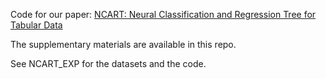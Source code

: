 Code for our paper: [NCART: Neural Classification and Regression Tree for Tabular Data](https://www.sciencedirect.com/science/article/pii/S0031320324003297?casa_token=yzENcV0nQOAAAAAA:r1sIyL0eMibEhu2q7tIha40YqXCtRy0BcN_NBgLDUADlwR0suHQa1YrOwURJFV-_-xlqy-kZ)


The supplementary materials are available in this repo.


See NCART_EXP for the datasets and the code.
